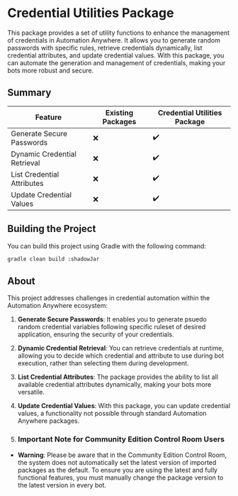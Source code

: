# Credential Utilities Package

This package provides a set of utility functions to enhance the management of credentials in Automation Anywhere. It allows you to generate random passwords with specific rules, retrieve credentials dynamically, list credential attributes, and update credential values. With this package, you can automate the generation and management of credentials, making your bots more robust and secure.

## Summary

| Feature                        | Existing Packages| Credential Utilities Package |
|--------------------------------|----------|-----------------------------|
| Generate Secure Passwords      |   ❌    |   ✔️                        |
| Dynamic Credential Retrieval   |   ❌    |   ✔️                        |
| List Credential Attributes     |   ❌    |   ✔️                        |
| Update Credential Values       |   ❌    |   ✔️                        |

## Building the Project

You can build this project using Gradle with the following command:

```bash
gradle clean build :shadowJar
```

## About

This project addresses challenges in credential automation within the Automation Anywhere ecosystem:

1. **Generate Secure Passwords**: It enables you to generate psuedo random credential variables following specific ruleset of desired application, ensuring the security of your credentials.

2. **Dynamic Credential Retrieval**: You can retrieve credentials at runtime, allowing you to decide which credential and attribute to use during bot execution, rather than selecting them during development.

3. **List Credential Attributes**: The package provides the ability to list all available credential attributes dynamically, making your bots more versatile.

4. **Update Credential Values**: With this package, you can update credential values, a functionality not possible through standard Automation Anywhere packages.

5. ### Important Note for Community Edition Control Room Users

- **Warning**: Please be aware that in the Community Edition Control Room, the system does not automatically set the latest version of imported packages as the default. To ensure you are using the latest and fully functional features, you must manually change the package version to the latest version in every bot.
